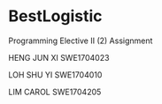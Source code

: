 # BestLogistic
Programming Elective II (2) Assignment

HENG JUN XI SWE1704023

LOH SHU YI SWE1704010

LIM CAROL SWE1704205

